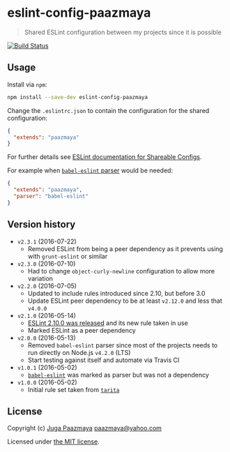 # eslint-config-paazmaya

> Shared ESLint configuration between my projects since it is possible

[![Build Status](https://travis-ci.org/paazmaya/eslint-config-paazmaya.svg?branch=master)](https://travis-ci.org/paazmaya/eslint-config-paazmaya)

## Usage

Install via `npm`:

```sh
npm install --save-dev eslint-config-paazmaya
```

Change the `.eslintrc.json` to contain the configuration for the shared configuration:

```json
{
  "extends": "paazmaya"
}
```

For further details see [ESLint documentation for Shareable Configs](http://eslint.org/docs/developer-guide/shareable-configs).

For example when [`babel-eslint` parser](https://github.com/babel/babel-eslint) would be needed:

```json
{
  "extends": "paazmaya",
  "parser": "babel-eslint"
}
```

## Version history

* `v2.3.1` (2016-07-22)
    - Removed ESLint from being a peer dependency as it prevents using with `grunt-eslint` or similar
* `v2.3.0` (2016-07-10)
    - Had to change `object-curly-newline` configuration to allow more variation
* `v2.2.0` (2016-07-05)
    - Updated to include rules introduced since 2.10, but before 3.0
    - Update ESLint peer dependency to be at least `v2.12.0` and less that `v4.0.0`
* `v2.1.0` (2016-05-14)
    - [ESLint 2.10.0 was released](http://eslint.org/blog/2016/05/eslint-v2.10.0-released) and its new rule taken in use
    - Marked ESLint as a peer dependency
* `v2.0.0` (2016-05-13)
    - Removed `babel-eslint` parser since most of the projects needs to run directly on Node.js `v4.2.0` (LTS)
    - Start testing against itself and automate via Travis CI
* `v1.0.1` (2016-05-02)
    - [`babel-eslint`](https://github.com/babel/babel-eslint) was marked as parser but was not a dependency
* `v1.0.0` (2016-05-02)
    - Initial rule set taken from [`tarita`](https://github.com/paazmaya/tarita)

## License

Copyright (c) [Juga Paazmaya](https://paazmaya.fi) <paazmaya@yahoo.com>

Licensed under [the MIT license](./LICENSE).
